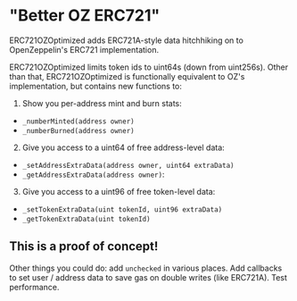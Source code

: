 # "Better OZ ERC721"

ERC721OZOptimized adds ERC721A-style data hitchhiking on to OpenZeppelin's ERC721 implementation.

ERC721OZOptimized limits token ids to uint64s (down from uint256s). Other than that, ERC721OZOptimized is functionally equivalent to OZ's implementation, but contains new functions to:

1. Show you per-address mint and burn stats:

- `_numberMinted(address owner)`
- `_numberBurned(address owner)`

2. Give you access to a uint64 of free address-level data:

- `_setAddressExtraData(address owner, uint64 extraData)`
- `_getAddressExtraData(address owner)`: 

3. Give you access to a uint96 of free token-level data:

- `_setTokenExtraData(uint tokenId, uint96 extraData)`
- `_getTokenExtraData(uint tokenId)`

## This is a proof of concept!

Other things you could do: add `unchecked` in various places. Add callbacks to set user / address data to save gas on double writes (like ERC721A). Test performance.
